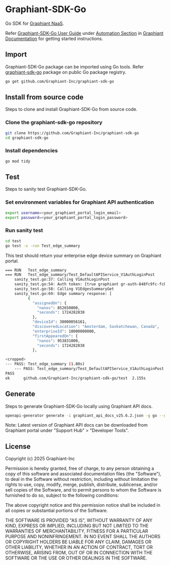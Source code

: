 # Graphiant-SDK-Go

Go SDK for [Graphiant NaaS](https://www.graphiant.com).

Refer [Graphiant-SDK-Go User Guide](https://docs.graphiant.com/docs/graphiant-sdk-go) under [Automation Section](https://docs.graphiant.com/docs/automation) in [Graphiant Documentation](https://docs.graphiant.com/) for getting started instructions.

## Import

Graphiant-SDK-Go package can be imported using Go tools. Refer [graphiant-sdk-go](https://pkg.go.dev/github.com/Graphiant-Inc/graphiant-sdk-go) package on public Go package registry.

```sh
go get github.com/Graphiant-Inc/graphiant-sdk-go
```

## Install from source code

Steps to clone and install Graphiant-SDK-Go from source code.

### Clone the graphiant-sdk-go repository

```sh
git clone https://github.com/Graphiant-Inc/graphiant-sdk-go
cd graphiant-sdk-go
```

### Install dependencies
```sh
go mod tidy
```

## Test

Steps to sanity test Graphiant-SDK-Go.

### Set environment variables for Graphiant API authentication
```sh
export username=<your_graphiant_portal_login_email>
export password=<your_graphiant_portal_login_password>
```

### Run sanity test
```sh
cd test
go test -v -run Test_edge_summary
```

This test should return your enterprise edge device summary on Graphiant portal.

```sh
=== RUN   Test_edge_summary
=== RUN   Test_edge_summary/Test_DefaultAPIService_V1AuthLoginPost
    sanity_test.go:37: Calling V1AuthLoginPost
    sanity_test.go:54: Auth token: {true graphiant gr-auth-848fc9fc-fcbc-417c-8292-c5629de06b0c-55b8a92b-7786-4c9c-9b96-f64aa8e7788f}
    sanity_test.go:58: Calling V1EdgesSummaryGet
    sanity_test.go:69: Edge summary response: [
          {
            "assignedOn": {
              "nanos": 852650000,
              "seconds": 1724282838
            },
            "deviceId": 30000056161,
            "discoveredLocation": "Amsterdam, Saskatchewan, Canada",
            "enterpriseId": 10000000000,
            "firstAppearedOn": {
              "nanos": 953831000,
              "seconds": 1724282838
            },

<cropped>
--- PASS: Test_edge_summary (1.80s)
    --- PASS: Test_edge_summary/Test_DefaultAPIService_V1AuthLoginPost (1.80s)
PASS
ok      github.com/Graphiant-Inc/graphiant-sdk-go/test  2.155s

```

## Generate

Steps to generate Graphiant-SDK-Go locally using Graphiant API docs. 

```sh
openapi-generator generate -i graphiant_api_docs_v25.6.2.json -g go --git-user-id Graphiant-Inc --git-repo-id graphiant-sdk-go --package-name graphiant_sdk
```

Note: Latest version of Graphiant API docs can be downloaded from Graphiant portal under "Support Hub" > "Developer Tools".

## License

Copyright (c) 2025 Graphiant-Inc

Permission is hereby granted, free of charge, to any person obtaining a copy
of this software and associated documentation files (the "Software"), to deal
in the Software without restriction, including without limitation the rights
to use, copy, modify, merge, publish, distribute, sublicense, and/or sell
copies of the Software, and to permit persons to whom the Software is
furnished to do so, subject to the following conditions:

The above copyright notice and this permission notice shall be included in all
copies or substantial portions of the Software.

THE SOFTWARE IS PROVIDED "AS IS", WITHOUT WARRANTY OF ANY KIND, EXPRESS OR
IMPLIED, INCLUDING BUT NOT LIMITED TO THE WARRANTIES OF MERCHANTABILITY,
FITNESS FOR A PARTICULAR PURPOSE AND NONINFRINGEMENT. IN NO EVENT SHALL THE
AUTHORS OR COPYRIGHT HOLDERS BE LIABLE FOR ANY CLAIM, DAMAGES OR OTHER
LIABILITY, WHETHER IN AN ACTION OF CONTRACT, TORT OR OTHERWISE, ARISING FROM,
OUT OF OR IN CONNECTION WITH THE SOFTWARE OR THE USE OR OTHER DEALINGS IN THE
SOFTWARE.